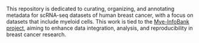 This repository is dedicated to curating, organizing, and annotating metadata for scRNA-seq datasets of human breast cancer, with a focus on datasets that include myeloid cells. 
This work is tied to the [Mye-InfoBank project](https://www.mye-infobank.eu/home.html), aiming to enhance data integration, analysis, and reproducibility in breast cancer research.
